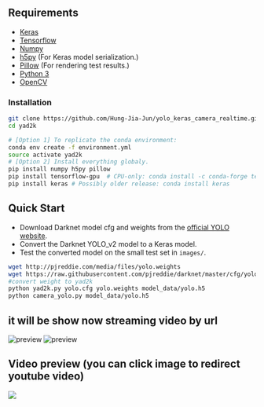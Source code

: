 ## Requirements

- [Keras](https://github.com/fchollet/keras)
- [Tensorflow](https://www.tensorflow.org/)
- [Numpy](http://www.numpy.org/)
- [h5py](http://www.h5py.org/) (For Keras model serialization.)
- [Pillow](https://pillow.readthedocs.io/) (For rendering test results.)
- [Python 3](https://www.python.org/)
- [OpenCV](https://opencv.org/)

### Installation
```bash
git clone https://github.com/Hung-Jia-Jun/yolo_keras_camera_realtime.git
cd yad2k

# [Option 1] To replicate the conda environment:
conda env create -f environment.yml
source activate yad2k
# [Option 2] Install everything globaly.
pip install numpy h5py pillow
pip install tensorflow-gpu  # CPU-only: conda install -c conda-forge tensorflow
pip install keras # Possibly older release: conda install keras
```

## Quick Start

- Download Darknet model cfg and weights from the [official YOLO website](http://pjreddie.com/darknet/yolo/).
- Convert the Darknet YOLO_v2 model to a Keras model.
- Test the converted model on the small test set in `images/`.

```bash
wget http://pjreddie.com/media/files/yolo.weights
wget https://raw.githubusercontent.com/pjreddie/darknet/master/cfg/yolo.cfg
#convert weight to yad2k
python yad2k.py yolo.cfg yolo.weights model_data/yolo.h5
python camera_yolo.py model_data/yolo.h5
```
## it will be show now streaming video by url
![preview](https://i.imgur.com/0Sw89bW.png)
![preview](https://i.imgur.com/cvdxlG2.png)

## Video preview (you can click image to redirect youtube video)
[![](https://i.imgur.com/XYNPVnJ.png)](https://youtu.be/pvxmvBcPne8)
